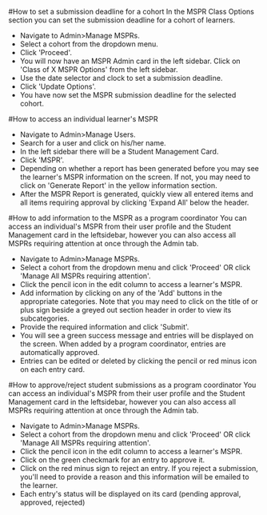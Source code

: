 #How to set a submission deadline for a cohort
In the MSPR Class Options section you can set the submission deadline for a cohort of learners.  

* Navigate to Admin>Manage MSPRs.  
* Select a cohort from the dropdown menu.  
* Click 'Proceed'.
* You will now have an MSPR Admin card in the left sidebar.  Click on 'Class of X MSPR Options' from the left sidebar.  
* Use the date selector and clock to set a submission deadline.  
* Click 'Update Options'.  
* You have now set the MSPR submission deadline for the selected cohort.

#How to access an individual learner's MSPR  
* Navigate to Admin>Manage Users.  
* Search for a user and click on his/her name.
* In the left sidebar there will be a Student Management Card.  
* Click 'MSPR'.
* Depending on whether a report has been generated before you may see the learner's MSPR information on the screen.  If not, you may need to click on 'Generate Report' in the yellow information section.  
* After the MSPR Report is generated, quickly view all entered items and all items requiring approval by clicking 'Expand All' below the header.

#How to add information to the MSPR as a program coordinator
You can access an individual's MSPR from their user profile and the Student Management card in the leftsidebar, however you can also access all MSPRs requiring attention at once through the Admin tab.  

* Navigate to Admin>Manage MSPRs.  
* Select a cohort from the dropdown menu and click 'Proceed' OR click 'Manage All MSPRs requiring attention'.  
* Click the pencil icon in the edit column to access a learner's MSPR.
* Add information by clicking on any of the 'Add' buttons in the appropriate categories.  Note that you may need to click on the title of or plus sign beside a greyed out section header in order to view its subcategories.
* Provide the required information and click 'Submit'.
* You will see a green success message and entries will be displayed on the screen.  When added by a program coordinator, entries are automatically approved.
* Entries can be edited or deleted by clicking the pencil or red minus icon on each entry card.

#How to approve/reject student submissions as a program coordinator
You can access an individual's MSPR from their user profile and the Student Management card in the leftsidebar, however you can also access all MSPRs requiring attention at once through the Admin tab.

* Navigate to Admin>Manage MSPRs.  
* Select a cohort from the dropdown menu and click 'Proceed' OR click 'Manage All MSPRs requiring attention'.  
* Click the pencil icon in the edit column to access a learner's MSPR.
* Click on the green checkmark for an entry to approve it.  
* Click on the red minus sign to reject an entry.  If you reject a submission, you'll need to provide a reason and this information will be emailed to the learner.
* Each entry's status will be displayed on its card (pending approval, approved, rejected)
